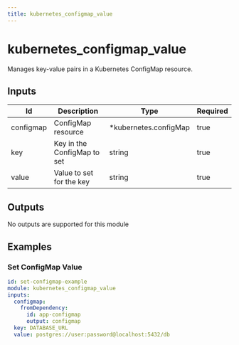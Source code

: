 ```yaml
---
title: kubernetes_configmap_value
---
```


# kubernetes_configmap_value

Manages key-value pairs in a Kubernetes ConfigMap resource.

## Inputs

| Id        | Description                 | Type                   | Required |
| --------- | --------------------------- | ---------------------- | -------- |
| configmap | ConfigMap resource          | \*kubernetes.configMap | true     |
| key       | Key in the ConfigMap to set | string                 | true     |
| value     | Value to set for the key    | string                 | true     |

## Outputs

No outputs are supported for this module

## Examples

### Set ConfigMap Value

```yaml
id: set-configmap-example
module: kubernetes_configmap_value
inputs:
  configmap:
    fromDependency:
      id: app-configmap
      output: configmap
  key: DATABASE_URL
  value: postgres://user:password@localhost:5432/db
```
